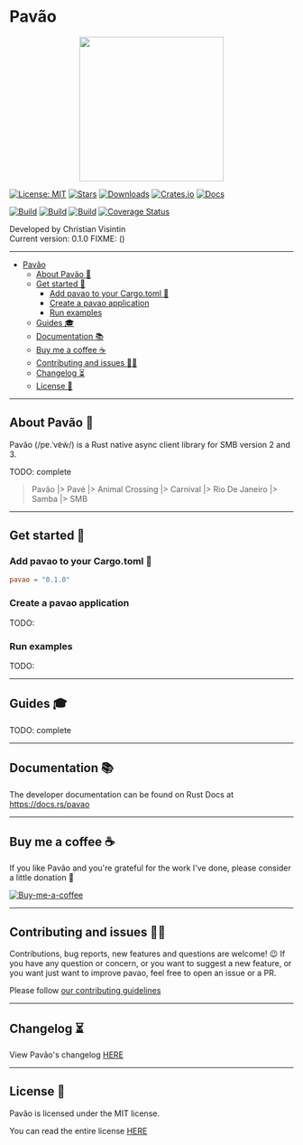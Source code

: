 # Pavão

<p align="center">
  <img src="docs/images/pavao.svg" width="256" height="256" />
</p>

[![License: MIT](https://img.shields.io/badge/License-MIT-teal.svg)](https://opensource.org/licenses/MIT) [![Stars](https://img.shields.io/github/stars/veeso/pavao.svg)](https://github.com/veeso/pavao) [![Downloads](https://img.shields.io/crates/d/pavao.svg)](https://crates.io/crates/pavao) [![Crates.io](https://img.shields.io/badge/crates.io-v0.1.0-orange.svg)](https://crates.io/crates/pavao) [![Docs](https://docs.rs/pavao/badge.svg)](https://docs.rs/pavao)  

[![Build](https://github.com/veeso/pavao/workflows/Linux/badge.svg)](https://github.com/veeso/pavao/actions) [![Build](https://github.com/veeso/pavao/workflows/MacOS/badge.svg)](https://github.com/veeso/pavao/actions) [![Build](https://github.com/veeso/pavao/workflows/Windows/badge.svg)](https://github.com/veeso/pavao/actions) [![Coverage Status](https://coveralls.io/repos/github/veeso/pavao/badge.svg?branch=main)](https://coveralls.io/github/veeso/pavao?branch=main)

Developed by Christian Visintin  
Current version: 0.1.0 FIXME: ()

---

- [Pavão](#pavão)
  - [About Pavão 🦚](#about-pavão-)
  - [Get started 🏁](#get-started-)
    - [Add pavao to your Cargo.toml 🦀](#add-pavao-to-your-cargotoml-)
    - [Create a pavao application](#create-a-pavao-application)
    - [Run examples](#run-examples)
  - [Guides 🎓](#guides-)
  - [Documentation 📚](#documentation-)
  - [Buy me a coffee ☕](#buy-me-a-coffee-)
  - [Contributing and issues 🤝🏻](#contributing-and-issues-)
  - [Changelog ⏳](#changelog-)
  - [License 📃](#license-)

---

## About Pavão 🦚

Pavão (/pɐ.ˈvɐ̃w̃/) is a Rust native async client library for SMB version 2 and 3.

TODO: complete

> Pavão |> Pavé |> Animal Crossing |> Carnival |> Rio De Janeiro |> Samba |> SMB

---

## Get started 🏁

### Add pavao to your Cargo.toml 🦀

```toml
pavao = "0.1.0"
```

### Create a pavao application

TODO:

### Run examples

TODO:

---

## Guides 🎓

TODO: complete

---

## Documentation 📚

The developer documentation can be found on Rust Docs at <https://docs.rs/pavao>

---

## Buy me a coffee ☕

If you like Pavão and you're grateful for the work I've done, please consider a little donation 🥳

[![Buy-me-a-coffee](https://img.buymeacoffee.com/button-api/?text=Buy%20me%20a%20coffee&emoji=&slug=veeso&button_colour=404040&font_colour=ffffff&font_family=Comic&outline_colour=ffffff&coffee_colour=FFDD00)](https://www.buymeacoffee.com/veeso)

---

## Contributing and issues 🤝🏻

Contributions, bug reports, new features and questions are welcome! 😉
If you have any question or concern, or you want to suggest a new feature, or you want just want to improve pavao, feel free to open an issue or a PR.

Please follow [our contributing guidelines](CONTRIBUTING.md)

---

## Changelog ⏳

View Pavão's changelog [HERE](CHANGELOG.md)

---

## License 📃

Pavão is licensed under the MIT license.

You can read the entire license [HERE](LICENSE)

